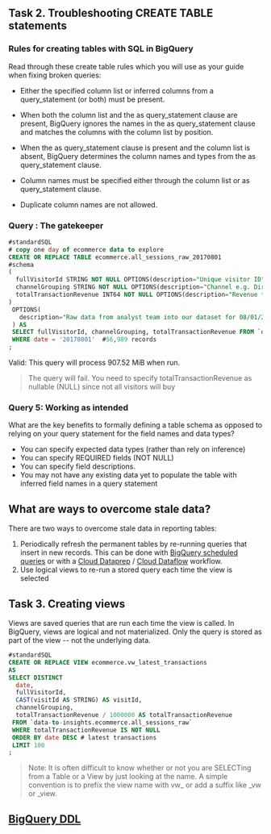 ## Task 2. Troubleshooting CREATE TABLE statements

### Rules for creating tables with SQL in BigQuery

Read through these create table rules which you will use as your guide when fixing broken queries:

- Either the specified column list or inferred columns from a query_statement (or both) must be present.

- When both the column list and the as query_statement clause are present, BigQuery ignores the names in the as query_statement clause and matches the columns with the column list by position.

- When the as query_statement clause is present and the column list is absent, BigQuery determines the column names and types from the as query_statement clause.

- Column names must be specified either through the column list or as query_statement clause.

- Duplicate column names are not allowed.

### Query : The gatekeeper
```SQL
#standardSQL
# copy one day of ecommerce data to explore
CREATE OR REPLACE TABLE ecommerce.all_sessions_raw_20170801
#schema
(
  fullVisitorId STRING NOT NULL OPTIONS(description="Unique visitor ID"),
  channelGrouping STRING NOT NULL OPTIONS(description="Channel e.g. Direct, Organic, Referral..."),
  totalTransactionRevenue INT64 NOT NULL OPTIONS(description="Revenue * 10^6 for the transaction")
)
 OPTIONS(
   description="Raw data from analyst team into our dataset for 08/01/2017"
 ) AS
 SELECT fullVisitorId, channelGrouping, totalTransactionRevenue FROM `data-to-insights.ecommerce.all_sessions_raw`
 WHERE date = '20170801'  #56,989 records
;
```
Valid: This query will process 907.52 MiB when run.

> The query will fail. You need to specify totalTransactionRevenue as nullable (NULL) since not all visitors will buy


### Query 5: Working as intended
What are the key benefits to formally defining a table schema as opposed to relying on your query statement for the field names and data types?
- You can specify expected data types (rather than rely on inference)
- You can specify REQUIRED fields (NOT NULL)
- You can specify field descriptions.
- You may not have any existing data yet to populate the table with inferred field names in a query statement


## What are ways to overcome stale data?
There are two ways to overcome stale data in reporting tables:

1. Periodically refresh the permanent tables by re-running queries that insert in new records. This can be done with [BigQuery scheduled queries](https://cloud.google.com/bigquery/docs/scheduling-queries) or with a [Cloud Dataprep](https://cloud.google.com/dataprep/) / [Cloud Dataflow](https://cloud.google.com/dataflow/) workflow.
2. Use logical views to re-run a stored query each time the view is selected


## Task 3. Creating views

Views are saved queries that are run each time the view is called. In BigQuery, views are logical and not materialized. Only the query is stored as part of the view -- not the underlying data.

```SQL
#standardSQL
CREATE OR REPLACE VIEW ecommerce.vw_latest_transactions
AS
SELECT DISTINCT
  date,
  fullVisitorId,
  CAST(visitId AS STRING) AS visitId,
  channelGrouping,
  totalTransactionRevenue / 1000000 AS totalTransactionRevenue
 FROM `data-to-insights.ecommerce.all_sessions_raw`
 WHERE totalTransactionRevenue IS NOT NULL
 ORDER BY date DESC # latest transactions
 LIMIT 100
;
```

> Note: It is often difficult to know whether or not you are SELECTing from a Table or a View by just looking at the name. A simple convention is to prefix the view name with vw_ or add a suffix like _vw or _view.

## [BigQuery DDL](https://cloud.google.com/bigquery/docs/reference/standard-sql/data-definition-language)